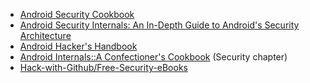 - [Android Security Cookbook](https://www.amazon.co.uk/Android-Security-Cookbook-Keith-Makan/dp/1782167161/)
- [Android Security Internals: An In-Depth Guide to Android's Security Architecture](https://www.amazon.co.uk/Android-Security-Internals--Depth-Architecture/dp/1593275811/)
- [Android Hacker's Handbook](https://www.amazon.co.uk/Android-Hackers-Handbook-Joshua-Drake/dp/111860864X/)
- [Android Internals::A Confectioner's Cookbook](http://newandroidbook.com/21-Security.pdf) (Security chapter)
- [Hack-with-Github/Free-Security-eBooks](https://github.com/Hack-with-Github/Free-Security-eBooks)
